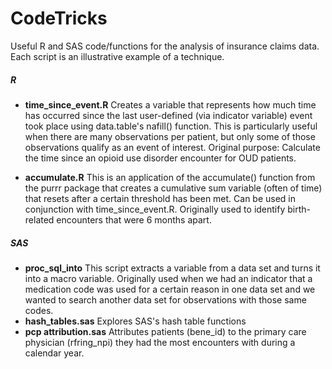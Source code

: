 # CodeTricks
Useful R and SAS code/functions for the analysis of insurance claims data. Each script is an illustrative example of a technique.


##### **R**

  - **time_since_event.R** Creates a variable that represents how much time has
  occurred since the last user-defined (via indicator variable) event took place using data.table's nafill() function. This is particularly useful when there are many observations per patient, but only some of those observations qualify as an event of interest. Original purpose: Calculate the time since an opioid use disorder encounter for OUD patients.

  - **accumulate.R** This is an application of the accumulate() function from the purrr package that creates a cumulative sum variable (often of time) that resets after a certain threshold has been met. Can be used in conjunction with time_since_event.R. Originally used to identify birth-related encounters that were 6 months apart.


##### **SAS**
 - **proc_sql_into** This script extracts a variable from a data set and turns it into a macro variable. Originally used when we had an indicator that a medication code was used for a certain reason in one data set and we wanted to search another data set for observations with those same codes.
- **hash_tables.sas** Explores SAS's hash table functions
- **pcp attribution.sas** Attributes patients (bene_id) to the primary care physician (rfring_npi) they had the most encounters with during a calendar year.

